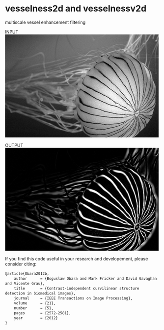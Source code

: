 # vesselness2d and vesselnessv2d
multiscale vessel enhancement filtering<br/>

INPUT
![alt tag](https://github.com/BoguslawObara/vesselness2d/blob/master/im/jellyfish.png)

OUTPUT
![alt tag](https://github.com/BoguslawObara/vesselness2d/blob/master/im/jellyfish_v.png)

If you find this code useful in your research and developement, please consider citing:

    @article{Obara2012b,
        author      = {Boguslaw Obara and Mark Fricker and David Gavaghan and Vicente Grau},
        title       = {Contrast-independent curvilinear structure detection in biomedical images},
        journal     = {IEEE Transactions on Image Processing},
        volume      = {21},
        number      = {5},
        pages       = {2572-2581},
        year        = {2012}
    }
